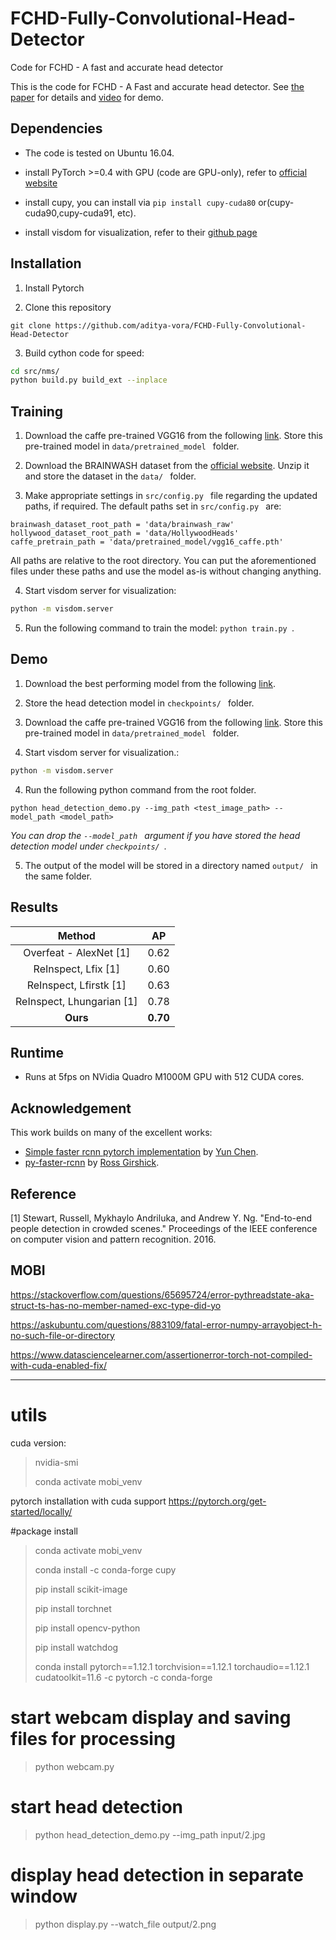 # FCHD-Fully-Convolutional-Head-Detector
Code for FCHD - A fast and accurate head detector

This is the code for FCHD - A Fast and accurate head detector. See [the paper](https://arxiv.org/abs/1809.08766) for details and [video](https://youtu.be/gRPA7Hqk3VQ) for demo.

## Dependencies
- The code is tested on Ubuntu 16.04.

- install PyTorch >=0.4 with GPU (code are GPU-only), refer to [official website](http://pytorch.org)

- install cupy, you can install via `pip install cupy-cuda80` or(cupy-cuda90,cupy-cuda91, etc).

- install visdom for visualization, refer to their [github page](https://github.com/facebookresearch/visdom)

## Installation
1) Install Pytorch

2) Clone this repository
  ```Shell
  git clone https://github.com/aditya-vora/FCHD-Fully-Convolutional-Head-Detector
  ```
3) Build cython code for speed:
  ```Bash
  cd src/nms/
  python build.py build_ext --inplace
  ```

## Training
1) Download the caffe pre-trained VGG16 from the following [link](https://drive.google.com/open?id=10AwNitG-5gq-YEJcG9iihosiOu7vAnfO). Store this pre-trained model in `data/pretrained_model ` folder.

2) Download the BRAINWASH dataset from the [official website](https://www.mpi-inf.mpg.de/departments/computer-vision-and-multimodal-computing/software-and-datasets/). Unzip it and store the dataset in the `data/ ` folder.

3) Make appropriate settings in `src/config.py ` file regarding the updated paths, if required. The default paths set in `src/config.py ` are:
```
brainwash_dataset_root_path = 'data/brainwash_raw'
hollywood_dataset_root_path = 'data/HollywoodHeads'
caffe_pretrain_path = 'data/pretrained_model/vgg16_caffe.pth'
```
All paths are relative to the root directory. You can put the aforementioned files under these paths and use the model as-is without changing anything.

4) Start visdom server for visualization:
```Bash
python -m visdom.server
```
5) Run the following command to train the model: `python train.py `.

## Demo
1) Download the best performing model from the following [link](https://drive.google.com/open?id=1DbE4tAkaFYOEItwuIQhlbZypuIPDrArM).

2) Store the head detection model in `checkpoints/ ` folder.

3) Download the caffe pre-trained VGG16 from the following [link](https://drive.google.com/open?id=10AwNitG-5gq-YEJcG9iihosiOu7vAnfO). Store this pre-trained model in `data/pretrained_model ` folder.

4) Start visdom server for visualization.:
```Bash
python -m visdom.server
```

4) Run the following python command from the root folder.
```Shell
python head_detection_demo.py --img_path <test_image_path> --model_path <model_path>
```
_You can drop the `--model_path ` argument if  you have stored the head detection model under `checkpoints/ `._

5) The output of the model will be stored in a directory named `output/ ` in the same folder.

## Results
|              Method              |     AP     |
| :--------------------------------------: | :---------: |
| Overfeat - AlexNet [1] |    0.62    |
|   ReInspect, Lfix [1]    | 0.60 |
| ReInspect, Lfirstk [1]  | 0.63 |
| ReInspect, Lhungarian [1] | 0.78 |
| **Ours** | **0.70** |

## Runtime
- Runs at 5fps on NVidia Quadro M1000M GPU with 512 CUDA cores.

## Acknowledgement
This work builds on many of the excellent works:
- [Simple faster rcnn pytorch implementation](https://github.com/chenyuntc/simple-faster-rcnn-pytorch) by [Yun Chen](https://github.com/chenyuntc).
- [py-faster-rcnn](https://github.com/rbgirshick/py-faster-rcnn) by [Ross Girshick](https://github.com/rbgirshick).


## Reference
[1] Stewart, Russell, Mykhaylo Andriluka, and Andrew Y. Ng. "End-to-end people detection in crowded scenes." Proceedings of the IEEE conference on computer vision and pattern recognition. 2016.

## MOBI

https://stackoverflow.com/questions/65695724/error-pythreadstate-aka-struct-ts-has-no-member-named-exc-type-did-yo

https://askubuntu.com/questions/883109/fatal-error-numpy-arrayobject-h-no-such-file-or-directory

https://www.datasciencelearner.com/assertionerror-torch-not-compiled-with-cuda-enabled-fix/

-----

# utils
cuda version: 
> nvidia-smi
> 
> conda activate mobi_venv
> 
pytorch installation with cuda support
https://pytorch.org/get-started/locally/

#package install
> conda activate mobi_venv
> 
> conda install -c conda-forge cupy
> 
> pip install scikit-image
> 
> pip install torchnet
> 
> pip install opencv-python
> 
> pip install watchdog
> 
> conda install pytorch==1.12.1 torchvision==1.12.1 torchaudio==1.12.1 cudatoolkit=11.6 -c pytorch -c conda-forge

# start webcam display and saving files for processing
>python webcam.py

# start head detection
>python head_detection_demo.py --img_path input/2.jpg

# display head detection in separate window
>python display.py --watch_file output/2.png
